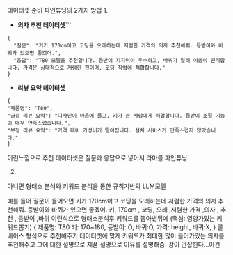 
데이터셋 준비
파인튜닝의 2가지 방법
1. 
- **의자 추천 데이터셋**```
```
{
  "질문": "키가 170cm이고 코딩을 오래하는데 저렴한 가격의 의자 추천해줘. 등받이와 바퀴가 있으면 좋겠어.",
  "응답": "T80 모델을 추천합니다. 등받이 지지력이 우수하고, 바퀴가 달려 이동이 편리합니다. 가격은 상대적으로 저렴한 편이며, 코딩 작업에 적합합니다."
}

```
- **리뷰 요약 데이터셋**
```
{ 
"제품명": "T80",
"긍정 리뷰 요약": "디자인이 마음에 들고, 키가 큰 사람에게 적합합니다. 등받이 조절 기능이 매우 만족스럽습니다.",
"부정 리뷰 요약": "가격 대비 가성비가 떨어집니다. 설치 서비스가 만족스럽지 않았습니다."
}
```

이런느낌으로 추천 데이터셋은 질문과 응답으로 넣어서 라마를 파인튜닝

2. 
아니면 형태소 분석와 키워드 분석을 통한 규칙기반의 LLM모델

예를 들어 질문이 들어오면 
키가 170cm이고 코딩을 오래하는데 저렴한 가격의 의자 추천해줘. 등받이와 바퀴가 있으면 좋겠어.
키,  170cm , 코딩, 오래 ,저렴한 가격 ,의자 , 추천 , 등받이 ,바퀴
이런식으로 형태소분석후 키워드를 뽑아낸뒤에 (핵심: 영양가있는 키워드뽑기)
{
제품명: T80
키: 170~180,
등받이: O,
바퀴:O,
가격: height,
바퀴:X,
}
룰베이스 형식으로 추천해주기 
데이터셋에 맞게 키워드가 최대한 많이 들어가있는 의자를 추천해주고 그에 대한 설명으로 제품 설명으로 이유를 설명해줌. 
감이 안잡힌다...이건



